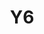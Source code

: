 ---
basin: 'No'
cudn: true
floor: First
grade: 5
images:
- /assets/images/rooms/noc/y6_1.jpg
- /assets/images/rooms/noc/y6_2.jpg
- /assets/images/rooms/noc/y6_3.jpg
- /assets/images/rooms/noc/y6_4.jpg
- /assets/images/rooms/noc/y6_5.jpg
living_room: 'No'
location: North Court
name: Y6
network: Wired and Wireless
title: Y6
---